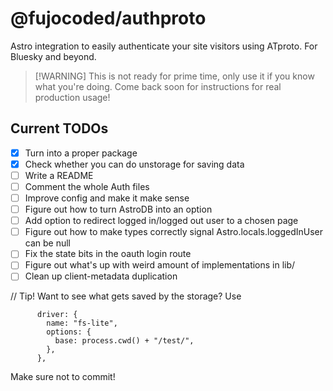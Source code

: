 # @fujocoded/authproto

Astro integration to easily authenticate your site visitors using ATproto. For
Bluesky and beyond.

> [!WARNING] This is not ready for prime time, only use it if you know what
> you're doing. Come back soon for instructions for real production usage!

## Current TODOs

- [x] Turn into a proper package
- [x] Check whether you can do unstorage for saving data
- [ ] Write a README
- [ ] Comment the whole Auth files
- [ ] Improve config and make it make sense
- [ ] Figure out how to turn AstroDB into an option
- [ ] Add option to redirect logged in/logged out user to a chosen page
- [ ] Figure out how to make types correctly signal Astro.locals.loggedInUser can be null
- [ ] Fix the state bits in the oauth login route
- [ ] Figure out what's up with weird amount of implementations in lib/
- [ ] Clean up client-metadata duplication

// Tip!
Want to see what gets saved by the storage? Use

```
      driver: {
        name: "fs-lite",
        options: {
          base: process.cwd() + "/test/",
        },
      },
```

Make sure not to commit!
